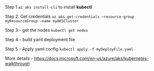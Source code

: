 Step 1 ```az aks install-cli``` to install **kubectl**

Step 2: Get credentials
```az aks get-credentials —resource-group myResourceGroup —name myAKSCluster   ``` 

Step 3 - get the nodes
```kubectl get nodes   ```

Step 4 - build yaml deployment file

Step 5 - Apply yaml config 
```kubectl apply -f myDeployFile.yaml   ```

More details - https://docs.microsoft.com/en-us/azure/aks/kubernetes-walkthrough